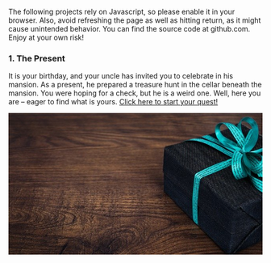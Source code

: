 The following projects rely on Javascript, so please enable it in your browser. Also, avoid refreshing the page as well as hitting return, as it might cause unintended behavior. You can find the source code at github.com. Enjoy at your own risk!

### 1. The Present

It is your birthday, and your uncle has invited you to celebrate in his mansion. As a present, he prepared a treasure hunt in the cellar beneath the mansion. You were hoping for a check, but he is a weird one. Well, here you are – eager to find what is yours. [Click here to start your quest!](present.html)

![letters](img/present.jpg)
